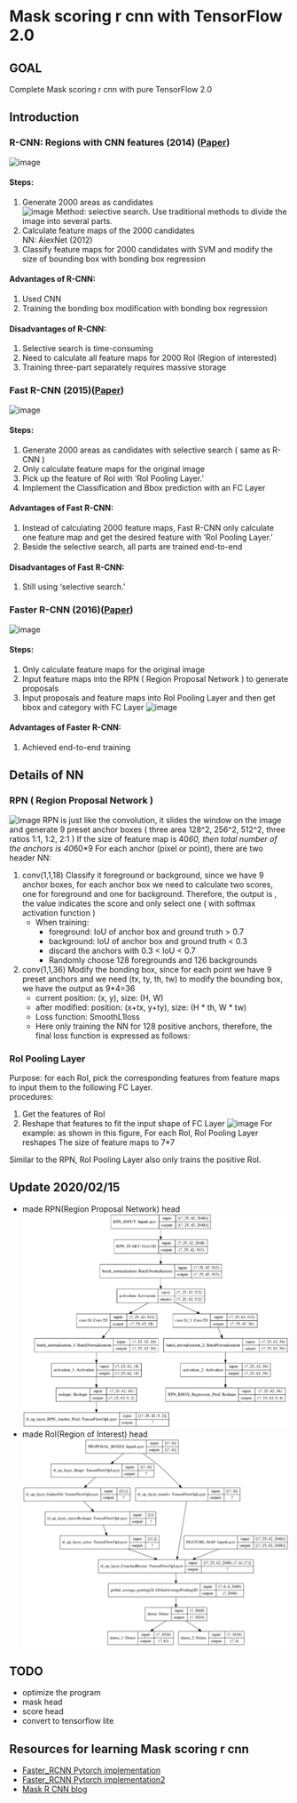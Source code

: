 # Mask scoring r cnn with TensorFlow 2.0
## GOAL  
Complete Mask scoring r cnn with pure TensorFlow 2.0
## Introduction
### R-CNN: Regions with CNN features (2014) ([Paper](https://arxiv.org/pdf/1311.2524.pdf))
![image](https://img-blog.csdn.net/20180120101132064?watermark/2/text/aHR0cDovL2Jsb2cuY3Nkbi5uZXQvamlvbmduaW1h/font/5a6L5L2T/fontsize/400/fill/I0JBQkFCMA==/dissolve/70/gravity/SouthEast)
#### Steps:
1. Generate 2000 areas as candidates  
	![image](https://img-blog.csdn.net/20180118122531674?watermark/2/text/aHR0cDovL2Jsb2cuY3Nkbi5uZXQvamlvbmduaW1h/font/5a6L5L2T/fontsize/400/fill/I0JBQkFCMA==/dissolve/70/gravity/SouthEast)
	Method: selective search. Use traditional methods to divide the image into several parts.
2. Calculate feature maps of the 2000 candidates  
	NN: AlexNet (2012)
3. Classify feature maps for 2000 candidates with SVM and modify the size of bounding box with bonding box regression

#### Advantages of R-CNN:  
1. Used CNN
2. Training the bonding box modification with bonding box regression
#### Disadvantages of R-CNN:
1. Selective search is time-consuming
2. Need to calculate all feature maps for 2000 RoI (Region of interested)
3. Training three-part separately requires massive storage

### Fast R-CNN (2015)([Paper](https://arxiv.org/abs/1504.08083))
![image](https://img-blog.csdn.net/20180122144556269?watermark/2/text/aHR0cDovL2Jsb2cuY3Nkbi5uZXQvamlvbmduaW1h/font/5a6L5L2T/fontsize/400/fill/I0JBQkFCMA==/dissolve/70/gravity/SouthEast)
#### Steps:
1. Generate 2000 areas as candidates with selective search ( same as R-CNN )
2. Only calculate feature maps for the original image 
3. Pick up the feature of RoI with ‘RoI Pooling Layer.’
4. Implement the Classification and Bbox prediction with an FC Layer

#### Advantages of Fast R-CNN:
1. Instead of calculating 2000 feature maps, Fast R-CNN only calculate one feature map and get the desired feature with ‘RoI Pooling Layer.’
2. Beside the selective search, all parts are trained end-to-end

#### Disadvantages of Fast R-CNN:
1. Still using ‘selective search.’

### Faster R-CNN (2016)([Paper](https://arxiv.org/abs/1506.01497))
![image](https://img-blog.csdn.net/20180120101100539?watermark/2/text/aHR0cDovL2Jsb2cuY3Nkbi5uZXQvamlvbmduaW1h/font/5a6L5L2T/fontsize/400/fill/I0JBQkFCMA==/dissolve/70/gravity/SouthEast)
#### Steps:
1. Only calculate feature maps for the original image
2. Input feature maps into the RPN ( Region Proposal Network ) to generate proposals
3. Input proposals and feature maps into RoI Pooling Layer and then get bbox and category with FC Layer
![image](https://img-blog.csdn.net/20180120100214929?watermark/2/text/aHR0cDovL2Jsb2cuY3Nkbi5uZXQvamlvbmduaW1h/font/5a6L5L2T/fontsize/400/fill/I0JBQkFCMA==/dissolve/70/gravity/SouthEast)
#### Advantages of Faster R-CNN:
1. Achieved end-to-end training
## Details of NN
### RPN ( Region Proposal Network )
![image](https://img-blog.csdn.net/20180120101005481?watermark/2/text/aHR0cDovL2Jsb2cuY3Nkbi5uZXQvamlvbmduaW1h/font/5a6L5L2T/fontsize/400/fill/I0JBQkFCMA==/dissolve/70/gravity/SouthEast)
RPN is just like the convolution, it slides the window on the image and generate 9 preset anchor boxes ( three area 128^2, 256^2, 512^2, three ratios 1:1, 1:2, 2:1 )
If the size of feature map is 40*60, then total number of the anchors is 40*60*9
For each anchor (pixel or point), there are two header NN:
1. conv(1,1,18) Classify it foreground or background, since we have 9 anchor boxes, for each anchor box we need to calculate two scores, one for foreground and one for background. Therefore, the output is , the value indicates the score and only select one ( with softmax activation function )  
    * When training:
        * foreground: IoU of anchor box and ground truth > 0.7
        * background: IoU of anchor box and ground truth < 0.3
        * discard the anchors with 0.3 < IoU < 0.7
        * Randomly choose 128 foregrounds and 126 backgrounds
2. conv(1,1,36) Modify the bonding box, since for each point we have 9 preset anchors and we need (tx, ty, th, tw) to modify the bounding box, we have the output as 9*4=36  
    * current position: (x, y), size: (H, W)
    * after modified: position: (x+tx, y+ty), size: (H * th, W * tw)
    * Loss function: SmoothL1loss
    * Here only training the NN for 128 positive anchors, therefore, the final loss function is expressed as follows:
### RoI Pooling Layer
Purpose: for each RoI, pick the corresponding features from feature maps to input them to the following FC Layer.  
procedures:  
1. Get the features of RoI
2. Reshape that features to fit the input shape of FC Layer
![image](https://img-blog.csdn.net/20180120203716021?watermark/2/text/aHR0cDovL2Jsb2cuY3Nkbi5uZXQvamlvbmduaW1h/font/5a6L5L2T/fontsize/400/fill/I0JBQkFCMA==/dissolve/70/gravity/SouthEast)
For example: as shown in this figure,
For each RoI, RoI Pooling Layer reshapes
The size of feature maps to 7*7

Similar to the RPN, RoI Pooling Layer also only trains the positive RoI.

## Update 2020/02/15
* made RPN(Region Proposal Network) head  
![image](Model_Images/RPN_header_model.png)
* made RoI(Region of Interest) head
![image](Model_Images/RoI_header_model.png)
## TODO
* optimize the program
* mask head
* score head
* convert to tensorflow lite
## Resources for learning Mask scoring r cnn
* [Faster_RCNN Pytorch implementation](https://github.com/Jacqueline121/Faster_RCNN_pytorch)
* [Faster_RCNN Pytorch implementation2](https://github.com/chenyuntc/simple-faster-rcnn-pytorch)
* [Mask R CNN blog](https://blog.csdn.net/jiongnima/article/details/79094159)